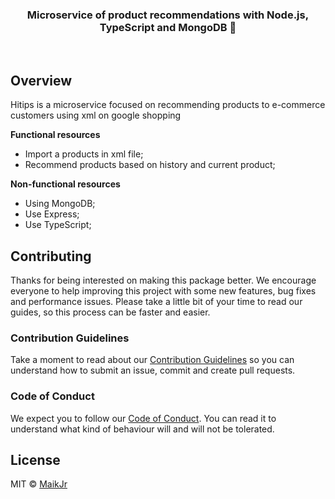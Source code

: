 <h3 align="center">
   Microservice of product recommendations with Node.js, TypeScript and MongoDB 🚀
</h3>

<br>


## Overview

Hitips is a microservice focused on recommending products to e-commerce customers using xml on google shopping

**Functional resources**
- Import a products in xml file;
- Recommend products based on history and current product;

**Non-functional resources**
- Using MongoDB;
- Use Express;
- Use TypeScript;

## Contributing

Thanks for being interested on making this package better. We encourage everyone to help improving this project with some new features, bug fixes and performance issues. Please take a little bit of your time to read our guides, so this process can be faster and easier.

### Contribution Guidelines

Take a moment to read about our [Contribution Guidelines](/.github/CONTRIBUTING.md) so you can understand how to submit an issue, commit and create pull requests.

### Code of Conduct

We expect you to follow our [Code of Conduct](/.github/CODE_OF_CONDUCT.md). You can read it to understand what kind of behaviour will and will not be tolerated.

## License

MIT © [MaikJr](https://github.com/maikjr)
